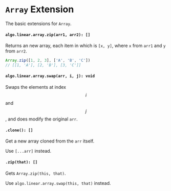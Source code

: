 <a name="array"></a>
# `Array` Extension
The basic extensions for `Array`.

#### `algo.linear.array.zip(arr1, arr2): []`
Returns an new array, each item in which is `[x, y]`, where `x` from `arr1` and `y` from `arr2`.

```JavaScript
Array.zip([1, 2, 3], ['A', 'B', 'C'])
// [[1, 'A'], [2, 'B'], [3, 'C']]
```

#### `algo.linear.array.swap(arr, i, j): void` 
Swaps the elements at index $$i$$ and $$j$$, and does modify the original `arr`.

#### `.clone(): []`
Get a new array cloned from the `arr` itself.

Use `[...arr]` instead.

#### `.zip(that): []`
Gets `Array.zip(this, that)`.

Use `algo.linear.array.swap(this, that)` instead.

<!--[Back to top](#array)-->
